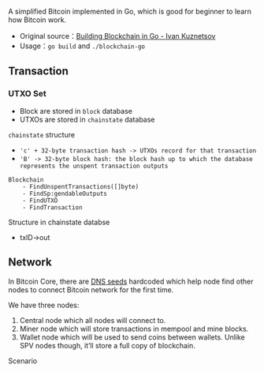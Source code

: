 A simplified Bitcoin implemented in Go, which is good for beginner to learn how Bitcoin work.

-   Original source：[Building Blockchain in Go - Ivan Kuznetsov](https://jeiwan.cc/tags/blockchain/)
-   Usage：`go build` and `./blockchain-go`

## Transaction

### UTXO Set

-   Block are stored in `block` database
-   UTXOs are stored in `chainstate` database

`chainstate` structure

-   `'c' + 32-byte transaction hash -> UTXOs record for that transaction`
-   `'B' -> 32-byte block hash: the block hash up to which the database represents the unspent transaction outputs`

```
Blockchain
	- FindUnspentTransactions([]byte)
	- FindSp:gendableOutputs
	- FindUTXO
	- FindTransaction
```

Structure in chainstate databse

-   txID->out


## Network

In Bitcoin Core, there are [DNS seeds](https://bitcoin.org/en/glossary/dns-seed) hardcoded which help node find other nodes to connect Bitcoin network for the first time.

We have three nodes:

1.  Central node which all nodes will connect to.
2.  Miner node which will store transactions in mempool and mine blocks.
3.  Wallet node which will be used to send coins between wallets. Unlike SPV nodes though, it’ll store a full copy of blockchain.

Scenario